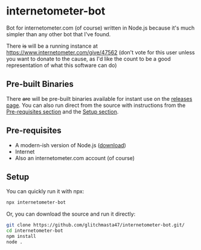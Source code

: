 # internetometer-bot
Bot for internetometer.com (of course) written in Node.js because it's much simpler than any other bot that I've found.

There ~~is~~ will be a running instance at https://www.internetometer.com/give/47562 (don't vote for this user unless you want to donate to the cause, as I'd like the count to be a good representation of what this software can do)

## Pre-built Binaries
There ~~are~~ will be pre-built binaries available for instant use on the [releases page](https://www.github.com/glitchmasta47/internetometer-bot/releases). You can also run direct from the source with instructions from the [Pre-requisites section](#pre-requisites) and the [Setup section](#setup).

## Pre-requisites
- A modern-ish version of Node.js ([download](https://www.nodejs.org/))
- Internet
- Also an internetometer.com account (of course)

## Setup
You can quickly run it with npx:
```sh
npx internetometer-bot
```

Or, you can download the source and run it directly:
```sh
git clone https://github.com/glitchmasta47/internetometer-bot.git/
cd internetometer-bot
npm install
node .
```
